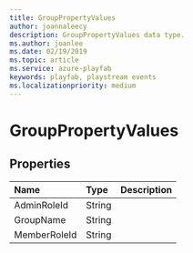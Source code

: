 ```yaml
---
title: GroupPropertyValues
author: joannaleecy
description: GroupPropertyValues data type.
ms.author: joanlee
ms.date: 02/19/2019
ms.topic: article
ms.service: azure-playfab
keywords: playfab, playstream events
ms.localizationpriority: medium
---
```


# GroupPropertyValues

## Properties

|Name|Type|Description|
| :--------------------|:-------------------|:----------------------|
|AdminRoleId|String||
|GroupName|String||
|MemberRoleId|String||
